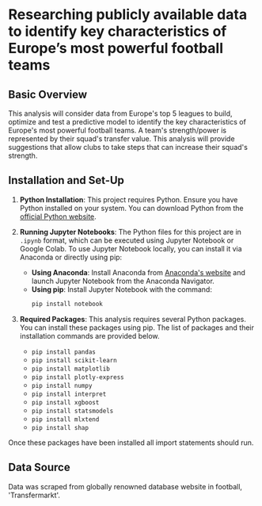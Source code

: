 # Researching publicly available data to identify key characteristics of Europe’s most powerful football teams

## Basic Overview

This analysis will consider data from Europe's top 5 leagues to build, optimize and test a predictive model to identify the key characteristics of Europe's most powerful football teams. A team's strength/power is represented by their squad's transfer value. This analysis will provide suggestions that allow clubs to take steps that can increase their squad's strength.


## Installation and Set-Up

1. **Python Installation**: This project requires Python. Ensure you have Python installed on your system. You can download Python from the [official Python website](https://www.python.org/downloads/).

2. **Running Jupyter Notebooks**: The Python files for this project are in `.ipynb` format, which can be executed using Jupyter Notebook or Google Colab. To use Jupyter Notebook locally, you can install it via Anaconda or directly using pip:
   - **Using Anaconda**: Install Anaconda from [Anaconda's website](https://www.anaconda.com/products/distribution) and launch Jupyter Notebook from the Anaconda Navigator.
   - **Using pip**: Install Jupyter Notebook with the command:
     ```bash
     pip install notebook
     ```
     
3. **Required Packages**: This analysis requires several Python packages. You can install these packages using pip. The list of packages and their installation commands are provided below.

   - `pip install pandas`
   - `pip install scikit-learn`
   - `pip install matplotlib`
   - `pip install plotly-express`
   - `pip install numpy`
   - `pip install interpret`
   - `pip install xgboost`
   - `pip install statsmodels`
   - `pip install mlxtend`
   - `pip install shap`
      
Once these packages have been installed all import statements should run.

## Data Source

Data was scraped from globally renowned database website in football, 'Transfermarkt'.
